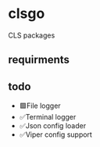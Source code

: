 # clsgo

CLS packages

## requirments

## todo

* 🟩File logger
* ✅Terminal logger
* ✅Json config loader
* ✅Viper config support